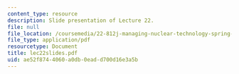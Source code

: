 ```yaml
---
content_type: resource
description: Slide presentation of Lecture 22.
file: null
file_location: /coursemedia/22-812j-managing-nuclear-technology-spring-2004/ae52f8744060a0db0eadd700d16e3a5b_lec22slides.pdf
file_type: application/pdf
resourcetype: Document
title: lec22slides.pdf
uid: ae52f874-4060-a0db-0ead-d700d16e3a5b
---
```

